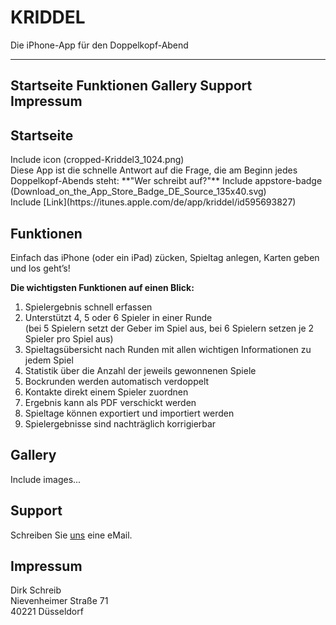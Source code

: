# KRIDDEL
Die iPhone-App für den Doppelkopf-Abend

--------
Startseite  Funktionen  Gallery   Support   Impressum
--------


## Startseite

<div class="row">
    <div class="col-md-6">
      Include icon (cropped-Kriddel3_1024.png)<br/>
    </div>
    <div class="col-md-6">
        Diese App ist die schnelle Antwort auf die Frage, die am Beginn jedes Doppelkopf-Abends steht:
        **"Wer schreibt auf?"**
         Include appstore-badge (Download_on_the_App_Store_Badge_DE_Source_135x40.svg)<br/>
         Include [Link](https://itunes.apple.com/de/app/kriddel/id595693827)
    </div>
</div>

## Funktionen

Einfach das iPhone (oder ein iPad) zücken, Spieltag anlegen, Karten geben und los geht’s!

**Die wichtigsten Funktionen auf einen Blick:**

1. Spielergebnis schnell erfassen
1. Unterstützt 4, 5 oder 6 Spieler in einer Runde<br/>
   (bei 5 Spielern setzt der Geber im Spiel aus, bei 6 Spielern setzen je 2 Spieler pro Spiel aus)
1. Spieltagsübersicht nach Runden mit allen wichtigen Informationen zu jedem Spiel
1. Statistik über die Anzahl der jeweils gewonnenen Spiele
1. Bockrunden werden automatisch verdoppelt
1. Kontakte direkt einem Spieler zuordnen
1. Ergebnis kann als PDF verschickt werden
1. Spieltage können exportiert und importiert werden
1. Spielergebnisse sind nachträglich korrigierbar

## Gallery

Include images...

## Support

Schreiben Sie [uns](mailto:support@kriddel.de) eine eMail.

## Impressum

Dirk Schreib<br/>
Nievenheimer Straße 71<br/>
40221 Düsseldorf

